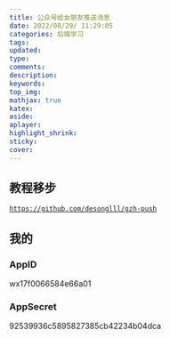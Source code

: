 ```yaml
---
title: 公众号给女朋友推送消息
date: 2022/08/29/ 11:29:05
categories: 后端学习
tags: 
updated: 
type:
comments:
description: 
keywords:
top_img:
mathjax: true
katex:
aside:
aplayer:
highlight_shrink:
sticky: 
cover: 
---
```


## 教程移步

[`https://github.com/desonglll/gzh-push`](https://github.com/desonglll/gzh-push)

## 我的

### AppID

wx17f0066584e66a01

### AppSecret

92539936c5895827385cb42234b04dca
